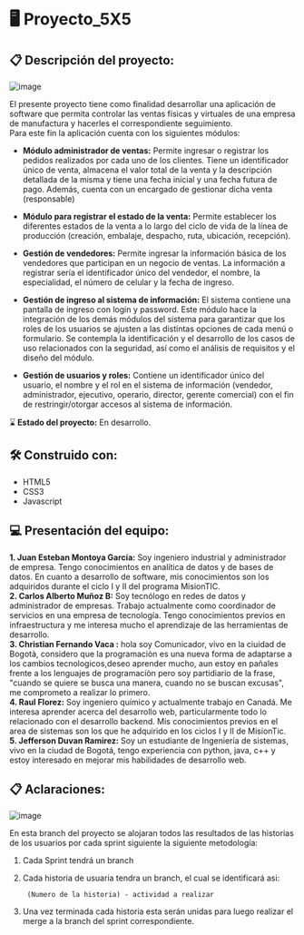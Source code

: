 # 🖥 Proyecto_5X5
## 📋 Descripción del proyecto:
![image](https://user-images.githubusercontent.com/82006611/132962234-93b376ee-e946-4e37-9d0c-0e1be98e2a8c.png)<br>

El presente proyecto tiene como finalidad desarrollar una aplicación de software que permita controlar las ventas físicas y virtuales de una empresa de manufactura y hacerles el correspondiente seguimiento. <br>
Para este fin la aplicación cuenta con los siguientes módulos:
- **Módulo administrador de ventas:** Permite ingresar o registrar los pedidos realizados por cada uno de los clientes. Tiene un identificador único de venta, almacena el valor total de la venta y la descripción detallada de la misma y tiene una fecha inicial y una fecha futura de pago. Además, cuenta con un encargado de gestionar dicha venta (responsable)

- **Módulo para registrar el estado de la venta:** Permite establecer los diferentes estados de la venta a lo largo del ciclo de vida de la línea de producción (creación, embalaje, despacho, ruta, ubicación, recepción).  

- **Gestión de vendedores:** Permite ingresar la información básica de los vendedores que participan en un negocio de ventas. La información a registrar sería el identificador único del vendedor, el nombre, la especialidad, el número de celular y la fecha de ingreso.

- **Gestión de ingreso al sistema de información:** El sistema contiene una pantalla de ingreso con login y password. 
Este módulo hace la integración de los demás módulos del sistema para garantizar que los roles de los usuarios se ajusten a las distintas opciones de cada menú o formulario. Se contempla la identificación y el desarrollo de los casos de uso relacionados con la seguridad, así como el análisis de requisitos y el diseño del módulo.

- **Gestión de usuarios y roles:** Contiene un identificador único del usuario, el nombre y el rol en el sistema de información (vendedor, administrador, ejecutivo, operario, director, gerente comercial) con el fin de restringir/otorgar accesos al sistema de información.

⌛️ **Estado del proyecto:** En desarrollo.

## 🛠️ Construido con:

- HTML5
- CSS3
- Javascript

## 💻 Presentación del equipo:
**1. Juan Esteban Montoya García:**
Soy ingeniero industrial y administrador de empresa. Tengo conocimientos en analítica de datos y de bases de datos. En cuanto a desarrollo de software, mis conocimientos son los adquiridos durante el ciclo I y II del programa MisionTIC.<br>
**2. Carlos Alberto Muñoz B:**
Soy tecnólogo en redes de datos y administrador de empresas. Trabajo actualmente como coordinador de servicios en una empresa de tecnología. Tengo conocimientos previos en infraestructura y me interesa mucho el aprendizaje de las herramientas de desarrollo.<br>
**3. Christian Fernando Vaca :**
hola soy Comunicador, vivo en la ciuidad de Bogotà, considero que la programaciòn es una nueva forma de adaptarse a los cambios tecnologicos,deseo aprender mucho, aun estoy en pañales frente a los lenguajes de programaciòn pero soy partidiario de la frase, "cuando se quiere se busca una manera, cuando no se buscan excusas", me comprometo a realizar lo primero.  
**4. Raul Florez:** Soy ingeniero químico y actualmente trabajo en Canadá. Me interesa aprender acerca  del desarrollo web, particularmente todo lo relacionado con el desarrollo backend. Mis conocimientos previos en el area de sistemas son los que he adquirido en los ciclos I y II de MisionTic.<br>
**5. Jefferson Duvan Ramirez:** Soy un estudiante de Ingeniería de sistemas, vivo en la ciudad de Bogotá, tengo experiencia con python, java, c++ y estoy interesado en mejorar mis habilidades de desarrollo web.<br>

## 📋 Aclaraciones:
![image](https://user-images.githubusercontent.com/82006611/132962234-93b376ee-e946-4e37-9d0c-0e1be98e2a8c.png)<br>

En esta branch del proyecto se alojaran todos las resultados de las historias de los usuarios por cada sprint siguiente la siguiente metodología:<br>

1. Cada Sprint tendrá un branch <br>
2. Cada historia de usuaria tendra un branch, el cual se identificará asi:<br>

        (Numero de la historia) - actividad a realizar

3. Una vez terminada cada historia esta serán unidas para luego realizar el merge a la branch del sprint correspondiente.


